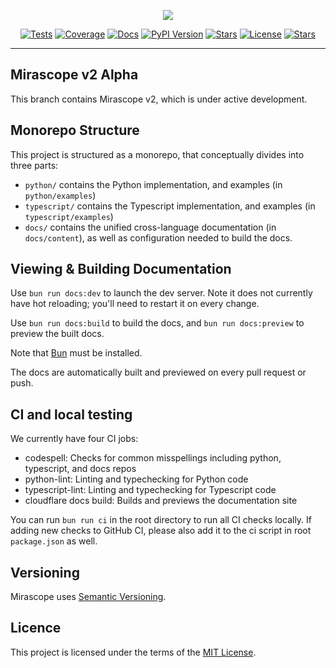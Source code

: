 <p align="center">
    <a href="https://mirascope.com/#mirascope">
        <img src="https://github.com/user-attachments/assets/58b04850-8f30-40a6-be68-96ed2aa9b6d8" />
    </a>
</p>

<p align="center">
    <a href="https://github.com/Mirascope/mirascope/actions/workflows/tests.yml" target="_blank"><img src="https://github.com/Mirascope/mirascope/actions/workflows/tests.yml/badge.svg?branch=main" alt="Tests"/></a>
    <a href="https://codecov.io/github/Mirascope/mirascope" target="_blank"><img src="https://codecov.io/github/Mirascope/mirascope/graph/badge.svg?token=HAEAWT3KC9" alt="Coverage"/></a>
    <a href="https://mirascope.com/docs/mirascope" target="_blank"><img src="https://img.shields.io/badge/docs-available-brightgreen" alt="Docs"/></a>
    <a href="https://pypi.python.org/pypi/mirascope" target="_blank"><img src="https://img.shields.io/pypi/v/mirascope.svg" alt="PyPI Version"/></a>
    <a href="https://pypi.python.org/pypi/mirascope" target="_blank"><img src="https://img.shields.io/pypi/pyversions/mirascope.svg" alt="Stars"/></a>
    <a href="https://github.com/Mirascope/mirascope/tree/main/LICENSE"><img src="https://img.shields.io/github/license/Mirascope/mirascope.svg" alt="License"/></a>
    <a href="https://github.com/Mirascope/mirascope/stargazers" target="_blank"><img src="https://img.shields.io/github/stars/Mirascope/mirascope.svg" alt="Stars"/></a>
</p>

---

## Mirascope v2 Alpha

This branch contains Mirascope v2, which is under active development.


## Monorepo Structure

This project is structured as a monorepo, that conceptually divides into three parts:

- `python/` contains the Python implementation, and examples (in `python/examples`)
- `typescript/` contains the Typescript implementation, and examples (in `typescript/examples`)
- `docs/` contains the unified cross-language documentation (in `docs/content`), as well as configuration needed to build the docs.

## Viewing & Building Documentation

Use `bun run docs:dev` to launch the dev server. Note it does not currently have hot reloading; you'll need to restart it on every change.

Use `bun run docs:build` to build the docs, and `bun run docs:preview` to preview the built docs.

Note that [Bun](http://bun.sh/) must be installed.

The docs are automatically built and previewed on every pull request or push.

## CI and local testing

We currently have four CI jobs:
- codespell: Checks for common misspellings including python, typescript, and docs repos
- python-lint: Linting and typechecking for Python code
- typescript-lint: Linting and typechecking for Typescript code
- cloudflare docs build: Builds and previews the documentation site

You can run `bun run ci` in the root directory to run all CI checks locally. If adding new checks to GitHub CI, please also add it to the ci script in root `package.json` as well.

## Versioning

Mirascope uses [Semantic Versioning](https://semver.org/).

## Licence

This project is licensed under the terms of the [MIT License](https://github.com/Mirascope/mirascope/tree/main/LICENSE).
